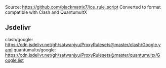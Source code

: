 Source: https://github.com/blackmatrix7/ios_rule_script
Converted to format compatible with Clash and QuantumultX

## Jsdelivr
clash/google: https://cdn.jsdelivr.net/gh/satwanjyu/ProxyRulesets@master/clash/Google.yaml
quantumultx/google: https://cdn.jsdelivr.net/gh/satwanjyu/ProxyRulesets@master/quantumultx/Google.list

